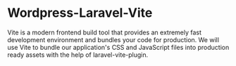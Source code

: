 # Wordpress-Laravel-Vite
Vite is a modern frontend build tool that provides an extremely fast development environment and bundles your code for production. We will use Vite to bundle our application's CSS and JavaScript files into production ready assets with the help of laravel-vite-plugin.

